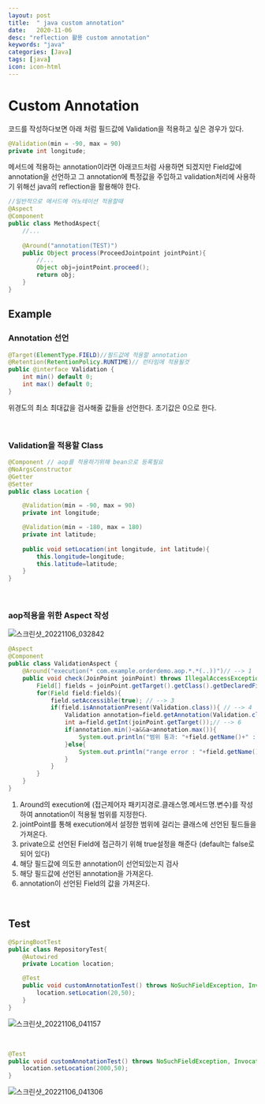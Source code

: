 ```yaml
---
layout: post
title:  " java custom annotation"
date:   2020-11-06
desc: "reflection 활용 custom annotation"
keywords: "java"
categories: [Java]
tags: [java]
icon: icon-html
---
```


# Custom Annotation

코드를 작성하다보면 아래 처럼 필드값에 Validation을 적용하고 싶은 경우가 있다.

```java
@Validation(min = -90, max = 90)
private int longitude;
```

메서드에 적용하는 annotation이라면 아래코드처럼 사용하면 되겠지만 Field값에 annotation을 선언하고 그 annotation에 특정값을 
주입하고 validation처리에 사용하기 위해선 java의 reflection을 활용해야 한다.

```java
//일반적으로 메서드에 어노테이션 적용할때
@Aspect
@Component
public class MethodAspect{
    //...
    
    @Around("annotation(TEST)")
    public Object process(ProceedJointpoint jointPoint){
        //...
        Object obj=jointPoint.proceed();
        return obj;
    }
}
```


## Example

### Annotation 선언

```java
@Target(ElementType.FIELD)//필드값에 적용할 annotation
@Retention(RetentionPolicy.RUNTIME)// 런타임에 적용될것
public @interface Validation {
    int min() default 0;
    int max() default 0;
}
```
위경도의 최소 최대값을 검사해줄 값들을 선언한다. 초기값은 0으로 한다.


<br/>

### Validation을 적용할 Class

```java
@Component // aop를 적용하기위해 bean으로 등록필요
@NoArgsConstructor
@Getter
@Setter
public class Location {

    @Validation(min = -90, max = 90)
    private int longitude;

    @Validation(min = -180, max = 180)
    private int latitude;
    
    public void setLocation(int longitude, int latitude){
        this.longitude=longitude;
        this.latitude=latitude;
    }
}
```

<br/>

### aop적용을 위한 Aspect 작성

![스크린샷_20221106_032842](https://user-images.githubusercontent.com/37110261/200157517-82643f45-3217-4514-b2e3-3cd0e0389921.png)

```java
@Aspect
@Component
public class ValidationAspect {
    @Around("execution(* com.example.orderdemo.aop.*.*(..))")// --> 1
    public void check(JoinPoint joinPoint) throws IllegalAccessException {
        Field[] fields = joinPoint.getTarget().getClass().getDeclaredFields(); // --> 2
        for(Field field:fields){
            field.setAccessible(true); // --> 3
            if(field.isAnnotationPresent(Validation.class)){ // --> 4
                Validation annotation=field.getAnnotation(Validation.class); // --> 5
                int a=field.getInt(joinPoint.getTarget());// --> 6
                if(annotation.min()<a&&a<annotation.max()){
                    System.out.println("범위 통과: "+field.getName()+" : "+a);
                }else{
                    System.out.println("range error : "+field.getName()+" : "+a);
                }
            }
        }
    }
}
```

1) Around의 execution에 (접근제어자 패키지경로.클래스명.메서드명.변수)를 작성하여 annotation이 적용될 범위를 지정한다.
2) jointPoint를 통해 execution에서 설정한 범위에 걸리는 클래스에 선언된 필드들을 가져온다.
3) private으로 선언된 Field에 접근하기 위해 true설정을 해준다 (default는 false로 되어 있다)
4) 해당 필드값에 의도한 annotation이 선언되있는지 검사
5) 해당 필드값에 선언된 annotation을 가져온다.
6) annotation이 선언된 Field의 값을 가져온다.


<br/>

## Test

```java
@SpringBootTest
public class RepositoryTest{
    @Autowired
    private Location location;

    @Test
    public void customAnnotationTest() throws NoSuchFieldException, InvocationTargetException, IllegalAccessException, NoSuchMethodException {
        location.setLocation(20,50);
    }
}

```

![스크린샷_20221106_041157](https://user-images.githubusercontent.com/37110261/200158790-ce22c06b-5072-44f5-a7af-41d6f5f95494.png)

<br/>

```java
@Test
public void customAnnotationTest() throws NoSuchFieldException, InvocationTargetException, IllegalAccessException, NoSuchMethodException {
    location.setLocation(2000,50);
}
```

![스크린샷_20221106_041306](https://user-images.githubusercontent.com/37110261/200158818-15b419db-aa63-4464-9898-a5b2419c1064.png)